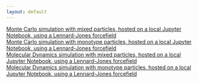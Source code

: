 ```yaml
---
layout: default
---
```



[Monte Carlo simulation with mixed particles, hosted on a local Jupyter Notebook, using a Lennard-Jones forcefield](./mixed_local_mc.html) <br>
[Monte Carlo simulation with monotype particles, hosted on a local Jupyter Notebook, using a Lennard-Jones forcefield](./normal_local_mc.html) <br>
[Molecular Dynamics simulation with mixed particles, hosted on a local Jupyter Notebook, using a Lennard-Jones forcefield](./mixed_local_md.html) <br>
[Molecular Dynamics simulation with monotype particles, hosted on a local Jupyter Notebook, using a Lennard-Jones forcefield](./normal_local_md.html) <br>

